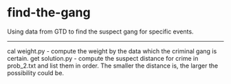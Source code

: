 # find-the-gang
Using data from GTD to find the suspect gang for specific events.

---

cal weight.py - compute the weight by the data which the criminal gang is certain.
get solution.py - compute the suspect distance for crime in prob_2.txt and list them in order. The smaller the distance is, the larger the possibility could be. 
